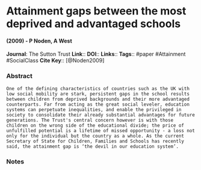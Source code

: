 # Attainment gaps between the most deprived and advantaged schools
#### (2009) - P Noden, A West
**Journal**: The Sutton Trust
**Link**:: 
**DOI**:: 
**Links**:: 
**Tags**:: #paper #Attainment #SocialClass 
**Cite Key**:: [@Noden2009]

### Abstract

```
One of the defining characteristics of countries such as the UK with low social mobility are stark, persistent gaps in the school results between children from deprived backgrounds and their more advantaged counterparts. Far from acting as the great social leveler, education systems can perpetuate inequalities, and enable the privileged in society to consolidate their already substantial advantages for future generations. The Trust's central concern however is with those children on the wrong side of the educational divide; the price of unfulfilled potential is a lifetime of missed opportunity - a loss not only for the individual but the country as a whole. As the current Secretary of State for Children, Families and Schools has recently said, the attainment gap is ‘the devil in our education system’.
```

### Notes

